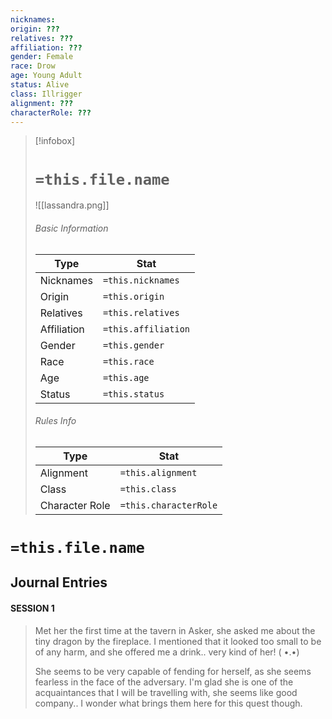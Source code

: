 ```yaml
---
nicknames: 
origin: ???
relatives: ???
affiliation: ???
gender: Female
race: Drow
age: Young Adult
status: Alive
class: Illrigger
alignment: ???
characterRole: ???
---
```



> [!infobox]
> # `=this.file.name`
> ![[lassandra.png]]
> ###### Basic Information
> Type |  Stat |
> ---|---|
> Nicknames | `=this.nicknames` |
> Origin | `=this.origin` |
> Relatives | `=this.relatives` |
> Affiliation | `=this.affiliation` |
> Gender | `=this.gender` |
> Race | `=this.race` |
> Age | `=this.age` |
> Status | `=this.status` |
> ###### Rules Info
> Type |  Stat |
> ---|---|
> Alignment | `=this.alignment` |
> Class | `=this.class` |
> Character Role | `=this.characterRole` |

# `=this.file.name`
## Journal Entries
  #### SESSION 1
 >Met her the first time at the tavern in Asker, she asked me about the tiny dragon by the fireplace. I mentioned that it looked too small to be of any harm, and she offered me a drink.. very kind of her! ( •.•)
>
>She seems to be very capable of fending for herself, as she seems fearless in the face of the adversary. I'm glad she is one of the acquaintances that I will be travelling with, she seems like good company.. I wonder what brings them here for this quest though.


